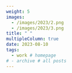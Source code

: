 ```yaml
---
weight: 5
images:
  - /images/2023/2.png
  - /images/2023/3.png
title: " "
multipleColumn: true
date: 2023-08-10
tags:
  - work # homepage
# - archive # all posts
---
```


